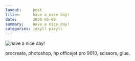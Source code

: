 ```yaml
---
layout:     post
title:      have a nice day!
date:       2020-05-08
summary:    have a nice day!
categories: jekyll pixyll
---
```

![have a nice day!](https://i.imgur.com/sAdPwNP.png)

procreate, photoshop, hp officejet pro 9010, scissors, glue.
